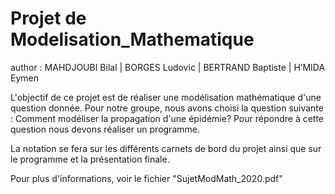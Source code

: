 # Projet de Modelisation_Mathematique 

author : MAHDJOUBI Bilal | BORGES Ludovic | BERTRAND Baptiste | H’MIDA Eymen

L'objectif de ce projet est de réaliser une modélisation mathématique d'une question donnée. 
Pour notre groupe, nous avons choisi la question suivante : Comment modéliser la propagation d'une épidémie? 
Pour répondre à cette question nous devons réaliser un programme. 

La notation se fera sur les différents carnets de bord du projet ainsi que sur le programme et la présentation finale. 

Pour plus d'informations, voir le fichier "SujetModMath_2020.pdf"
